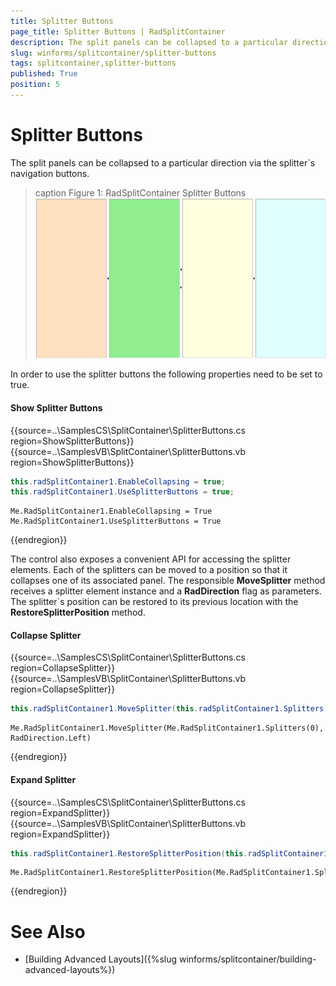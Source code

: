 ```yaml
---
title: Splitter Buttons
page_title: Splitter Buttons | RadSplitContainer
description: The split panels can be collapsed to a particular direction via the splitter`s navigation buttons.
slug: winforms/splitcontainer/splitter-buttons
tags: splitcontainer,splitter-buttons
published: True
position: 5
---
```


# Splitter Buttons

The split panels can be collapsed to a particular direction via the splitter`s navigation buttons.

>caption Figure 1: RadSplitContainer Splitter Buttons
![splitcontainer-splitter-buttons 001](images/splitcontainer-splitter-buttons001.gif)

In order to use the splitter buttons the following properties need to be set to true.

#### Show Splitter Buttons

{{source=..\SamplesCS\SplitContainer\SplitterButtons.cs region=ShowSplitterButtons}} 
{{source=..\SamplesVB\SplitContainer\SplitterButtons.vb region=ShowSplitterButtons}}
````C#
this.radSplitContainer1.EnableCollapsing = true;
this.radSplitContainer1.UseSplitterButtons = true;

````
````VB.NET
Me.RadSplitContainer1.EnableCollapsing = True
Me.RadSplitContainer1.UseSplitterButtons = True

```` 



{{endregion}}

The control also exposes a convenient API for accessing the splitter elements. Each of the splitters can be moved to a position so that it collapses one of its associated panel. The responsible **MoveSplitter** method receives a splitter element instance and a **RadDirection** flag as parameters. The splitter`s position can be restored to its previous location with the **RestoreSplitterPosition** method.

#### Collapse Splitter

{{source=..\SamplesCS\SplitContainer\SplitterButtons.cs region=CollapsеSplitter}} 
{{source=..\SamplesVB\SplitContainer\SplitterButtons.vb region=CollapsеSplitter}}
````C#
this.radSplitContainer1.MoveSplitter(this.radSplitContainer1.Splitters[0], RadDirection.Left);

````
````VB.NET
Me.RadSplitContainer1.MoveSplitter(Me.RadSplitContainer1.Splitters(0), RadDirection.Left)

```` 



{{endregion}}

#### Expand Splitter

{{source=..\SamplesCS\SplitContainer\SplitterButtons.cs region=ExpandSplitter}} 
{{source=..\SamplesVB\SplitContainer\SplitterButtons.vb region=ExpandSplitter}}
````C#
this.radSplitContainer1.RestoreSplitterPosition(this.radSplitContainer1.Splitters[0]);

````
````VB.NET
Me.RadSplitContainer1.RestoreSplitterPosition(Me.RadSplitContainer1.Splitters(0))

```` 



{{endregion}}

# See Also

* [Building Advanced Layouts]({%slug winforms/splitcontainer/building-advanced-layouts%})	
